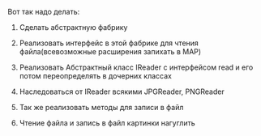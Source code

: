 Вот так надо делать:

1. Сделать абстрактную фабрику
2. Реализовать интерфейс в этой фабрике для чтения файла(всевозможные расширения запихать в MAP)

3. Реализовать Абстрактный класс IReader с интерфейсом read и его потом переопределять в дочерних классах
4. Наследоваться от IReader всякими JPGReader, PNGReader
5. Так же реализовать методы для записи в файл

6. Чтение файла и запись в файл картинки нагуглить
